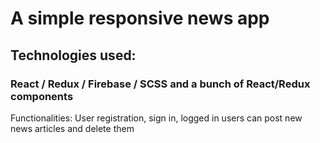 # A simple responsive news app

## Technologies used:

### React / Redux / Firebase / SCSS and a bunch of React/Redux components

Functionalities: 
User registration, sign in, logged in users can post new news articles and delete them

